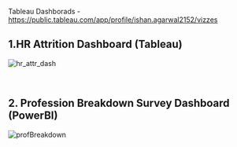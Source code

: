 Tableau Dashborads - https://public.tableau.com/app/profile/ishan.agarwal2152/vizzes


## 1.HR Attrition Dashboard (Tableau)

![hr_attr_dash](https://github.com/user-attachments/assets/7a3cb2c5-e1f1-4971-b296-6ee703b242bf)

<br>

## 2. Profession Breakdown Survey Dashboard (PowerBI)
![profBreakdown](https://github.com/user-attachments/assets/f44a1609-b7f2-4075-8ebf-92e2ed82edd8)
